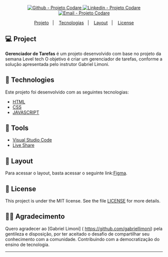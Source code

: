 



<p align="center">

  <a href="https://github.com/projetocodare/" target="_blank" >
    <img alt="Github - Projeto Codare" src="https://img.shields.io/badge/Github--%23F8952D?style=social&logo=github">
  </a>
  <a href="https://www.linkedin.com/company/projetocodare" target="_blank" >
    <img alt="Linkedin - Projeto Codare" src="https://img.shields.io/badge/Linkedin--%23F8952D?style=social&logo=linkedin">
  </a>
  <a href="mailto:adm@projetocodare.com.br" target="_blank" >
    <img alt="Email - Projeto Codare" src="https://img.shields.io/badge/Email--%23F8952D?style=social&logo=gmail">
  </a>
 
</p>

<p align="center">
 <a href="#-projeto">Projeto</a>&nbsp;&nbsp;&nbsp;|&nbsp;&nbsp;&nbsp;
  <a href="#rocket-tecnologias">Tecnologias</a>&nbsp;&nbsp;&nbsp;|&nbsp;&nbsp;&nbsp;
  <a href="#-layout">Layout</a>&nbsp;&nbsp;&nbsp;|&nbsp;&nbsp;&nbsp;
  <a href="#memo-license">License</a>
</p>

## 💻 Project
**Gerenciador de Tarefas** é um projeto desenvolvido com base no projeto da semana Level tech  O objetivo é criar um gerenciador de tarefas, conforme a solução apresentada pelo instrutor Gabriel Limoni.

## :rocket: Technologies
Este projeto foi desenvolvido com as seguintes tecnologias:

- [HTML](https://github.com/topics/html)
- [CSS](https://github.com/topics/css)
- [JAVASCRIPT](https://github.com/topics/javascript)


## :hammer: Tools
- [Visual Studio Code](https://code.visualstudio.com)
- [Live Share](https://visualstudio.microsoft.com/pt-br/services/live-share/)

## 🔖 Layout
Para acessar o layout, basta acessar o seguinte link:[Figma](<https://www.figma.com/file/tok681yA4sV30JbdfXjXIF/Codare>).

## :memo: License
This project is under the MIT license. See the file [LICENSE](LICENSE) for more details.

## 🙏🏼 Agradecimento
Quero agradecer ao [Gabriel Limoni] ( https://github.com/gabriellimoni) pela gentileza e disposição, por ter aceitado o desafio de compartilhar seu conhecimento com a comunidade. Contribuindo com a democratização do ensino de tecnologia.

---

